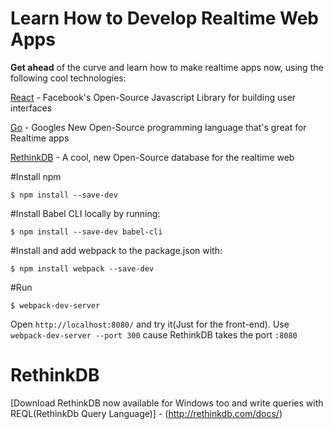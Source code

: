 # Learn How to Develop Realtime Web Apps

**Get ahead** of the curve and learn how to make realtime apps now, using the following cool technologies:

[React](https://facebook.github.io/react/) - Facebook's Open-Source Javascript Library for building user interfaces

[Go](https://golang.org/) - Googles New Open-Source programming language that's great for Realtime apps

[RethinkDB](http://rethinkdb.com/) - A cool, new Open-Source database for the realtime web


#Install npm 

```
$ npm install --save-dev
```

#Install Babel CLI locally by running:

```
$ npm install --save-dev babel-cli
```

#Install and add webpack to the package.json with:

```
$ npm install webpack --save-dev
```

#Run

```
$ webpack-dev-server
```
Open ```http://localhost:8080/``` and try it(Just for the front-end).
Use ``` webpack-dev-server --port 300 ``` cause RethinkDB takes the port ```:8080```

# RethinkDB

[Download RethinkDB now available for Windows too and write queries with REQL(RethinkDb Query Language)] - (http://rethinkdb.com/docs/)


